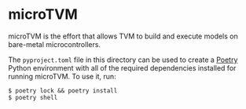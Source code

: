 <!--- Licensed to the Apache Software Foundation (ASF) under one -->
<!--- or more contributor license agreements.  See the NOTICE file -->
<!--- distributed with this work for additional information -->
<!--- regarding copyright ownership.  The ASF licenses this file -->
<!--- to you under the Apache License, Version 2.0 (the -->
<!--- "License"); you may not use this file except in compliance -->
<!--- with the License.  You may obtain a copy of the License at -->

<!---   http://www.apache.org/licenses/LICENSE-2.0 -->

<!--- Unless required by applicable law or agreed to in writing, -->
<!--- software distributed under the License is distributed on an -->
<!--- "AS IS" BASIS, WITHOUT WARRANTIES OR CONDITIONS OF ANY -->
<!--- KIND, either express or implied.  See the License for the -->
<!--- specific language governing permissions and limitations -->
<!--- under the License. -->

# microTVM

microTVM is the effort that allows TVM to build and execute models on bare-metal microcontrollers.

The `pyproject.toml` file in this directory can be used to create a
[Poetry](https://python-poetry.org/) Python environment with all of the required
dependencies installed for running microTVM. To use it, run:

```
$ poetry lock && poetry install
$ poetry shell
```
